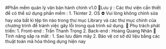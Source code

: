#Phần mềm quản lý văn bản hành chính v1.0 
 📌Lưu ý : 
  Các thư viện cần thiết để có thể sử dụng phần mềm : 
    1. Tkinter
    2. OS
  ⛔ Vui lòng không chỉnh sửa hay xóa bất kì tệp tin nào trong thư mục Library và các thư mục chính của chương trình để tránh việc gây lỗi trong quá trình sử dụng.
 📌 Phụ trách phát triển: 
     1. Front-end : Trần Thanh Trọng 
     2. Back-end : Hoàng Quang Nhân
 📌 Tính năng sắp ra mắt : 
     1. Sao lưu đám mây
     2. Bảo vệ cơ sở dữ liệu bằng các thuật toán mã hóa thông dụng hiện nay
